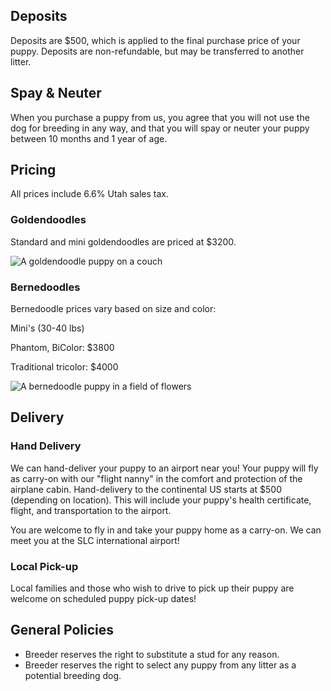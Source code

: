 ## Deposits

Deposits are $500, which is applied to the final purchase price of your puppy. Deposits are non-refundable, but may be transferred to another litter.

## Spay & Neuter

When you purchase a puppy from us, you agree that you will not use the dog for breeding in any way, and that you will spay or neuter your puppy between 10 months and 1 year of age.

## Pricing

All prices include 6.6% Utah sales tax.

### Goldendoodles

Standard and mini goldendoodles are priced at $3200.

![A goldendoodle puppy on a couch](/img/goldendoodlepuppy.jpg)

### Bernedoodles

Bernedoodle prices vary based on size and color:

Mini's (30-40 lbs)

Phantom, BiColor: $3800

Traditional tricolor: $4000

![A bernedoodle puppy in a field of flowers](/img/puppy-flowers.jpg)

## Delivery

### Hand Delivery

We can hand-deliver your puppy to an airport near you! Your puppy will fly as carry-on with our "flight nanny" in the comfort and protection of the airplane cabin. Hand-delivery to the continental US starts at $500 (depending on location). This will include your puppy's health certificate, flight, and transportation to the airport. 

You are welcome to fly in and take your puppy home as a carry-on. We can meet you at the SLC international airport!

### Local Pick-up

Local families and those who wish to drive to pick up their puppy are welcome on scheduled puppy pick-up dates!

## General Policies

* Breeder reserves the right to substitute a stud for any reason.
* Breeder reserves the right to select any puppy from any litter as a potential breeding dog.